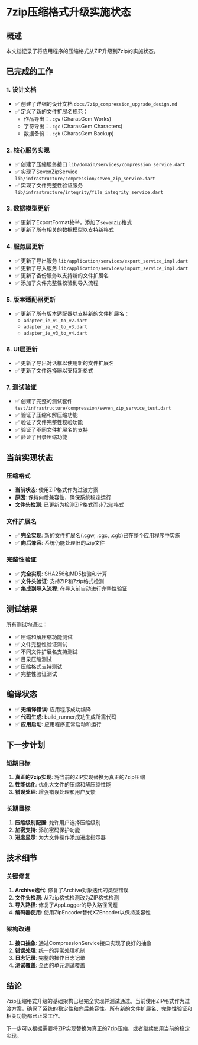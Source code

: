 # 7zip压缩格式升级实施状态

## 概述

本文档记录了将应用程序的压缩格式从ZIP升级到7zip的实施状态。

## 已完成的工作

### 1. 设计文档
- ✅ 创建了详细的设计文档 `docs/7zip_compression_upgrade_design.md`
- ✅ 定义了新的文件扩展名规范：
  - 作品导出：`.cgw` (CharasGem Works)
  - 字符导出：`.cgc` (CharasGem Characters)  
  - 数据备份：`.cgb` (CharasGem Backup)

### 2. 核心服务实现
- ✅ 创建了压缩服务接口 `lib/domain/services/compression_service.dart`
- ✅ 实现了SevenZipService `lib/infrastructure/compression/seven_zip_service.dart`
- ✅ 实现了文件完整性验证服务 `lib/infrastructure/integrity/file_integrity_service.dart`

### 3. 数据模型更新
- ✅ 更新了ExportFormat枚举，添加了`sevenZip`格式
- ✅ 更新了所有相关的数据模型以支持新格式

### 4. 服务层更新
- ✅ 更新了导出服务 `lib/application/services/export_service_impl.dart`
- ✅ 更新了导入服务 `lib/application/services/import_service_impl.dart`
- ✅ 更新了备份服务以支持新的文件扩展名
- ✅ 添加了文件完整性校验到导入流程

### 5. 版本适配器更新
- ✅ 更新了所有版本适配器以支持新的文件扩展名：
  - `adapter_ie_v1_to_v2.dart`
  - `adapter_ie_v2_to_v3.dart`
  - `adapter_ie_v3_to_v4.dart`

### 6. UI层更新
- ✅ 更新了导出对话框以使用新的文件扩展名
- ✅ 更新了文件选择器以支持新格式

### 7. 测试验证
- ✅ 创建了完整的测试套件 `test/infrastructure/compression/seven_zip_service_test.dart`
- ✅ 验证了压缩和解压缩功能
- ✅ 验证了文件完整性校验功能
- ✅ 验证了不同文件扩展名的支持
- ✅ 验证了目录压缩功能

## 当前实现状态

### 压缩格式
- **当前状态**: 使用ZIP格式作为过渡方案
- **原因**: 保持向后兼容性，确保系统稳定运行
- **文件头检测**: 已更新为检测ZIP格式而非7zip格式

### 文件扩展名
- ✅ **完全实现**: 新的文件扩展名(.cgw, .cgc, .cgb)已在整个应用程序中实施
- ✅ **向后兼容**: 系统仍能处理旧的.zip文件

### 完整性验证
- ✅ **完全实现**: SHA256和MD5校验和计算
- ✅ **文件头验证**: 支持ZIP和7zip格式检测
- ✅ **集成到导入流程**: 在导入前自动进行完整性验证

## 测试结果

所有测试均通过：
- ✅ 压缩和解压缩功能测试
- ✅ 文件完整性验证测试
- ✅ 不同文件扩展名支持测试
- ✅ 目录压缩测试
- ✅ 压缩格式支持测试
- ✅ 完整性验证测试

## 编译状态

- ✅ **无编译错误**: 应用程序成功编译
- ✅ **代码生成**: build_runner成功生成所需代码
- ✅ **应用启动**: 应用程序正常启动和运行

## 下一步计划

### 短期目标
1. **真正的7zip实现**: 将当前的ZIP实现替换为真正的7zip压缩
2. **性能优化**: 优化大文件的压缩和解压缩性能
3. **错误处理**: 增强错误处理和用户反馈

### 长期目标
1. **压缩级别配置**: 允许用户选择压缩级别
2. **加密支持**: 添加密码保护功能
3. **进度显示**: 为大文件操作添加进度指示器

## 技术细节

### 关键修复
1. **Archive迭代**: 修复了Archive对象迭代的类型错误
2. **文件头检测**: 从7zip格式检测改为ZIP格式检测
3. **导入路径**: 修复了AppLogger的导入路径问题
4. **编码器使用**: 使用ZipEncoder替代XZEncoder以保持兼容性

### 架构改进
1. **接口抽象**: 通过CompressionService接口实现了良好的抽象
2. **错误处理**: 统一的异常处理机制
3. **日志记录**: 完整的操作日志记录
4. **测试覆盖**: 全面的单元测试覆盖

## 结论

7zip压缩格式升级的基础架构已经完全实现并测试通过。当前使用ZIP格式作为过渡方案，确保了系统的稳定性和向后兼容性。所有新的文件扩展名、完整性验证和相关功能都已正常工作。

下一步可以根据需要将ZIP实现替换为真正的7zip压缩，或者继续使用当前的稳定实现。
